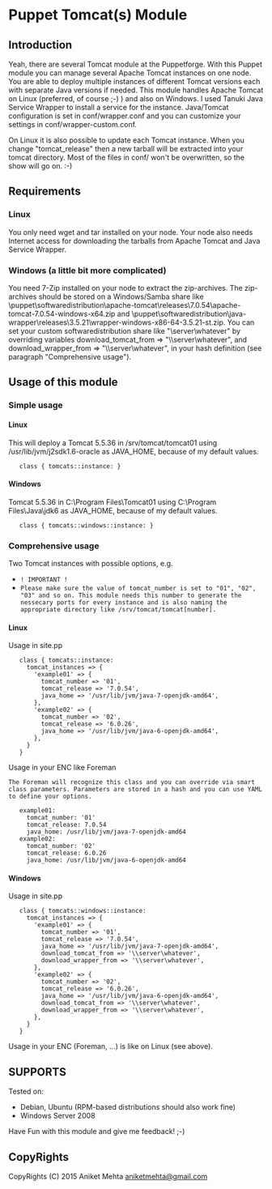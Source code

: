 # Puppet Tomcat(s) Module

## Introduction

Yeah, there are several Tomcat module at the Puppetforge. With this Puppet module you can manage several Apache Tomcat instances on one node. You are able to deploy multiple instances of different Tomcat versions each with separate Java versions if needed.
This module handles Apache Tomcat on Linux (preferred, of course ;-) ) and also on Windows. I used Tanuki Java Service Wrapper to install a service for the instance. Java/Tomcat configuration is set in conf/wrapper.conf and you can customize your settings in conf/wrapper-custom.conf.

On Linux it is also possible to update each Tomcat instance. When you change "tomcat_release" then a new tarball will be extracted into your tomcat directory. Most of the files in conf/ won't be overwritten, so the show will go on. :-)

## Requirements
### Linux
You only need wget and tar installed on your node. Your node also needs Internet access for downloading the tarballs from Apache Tomcat and Java Service Wrapper.

### Windows (a little bit more complicated)
You need 7-Zip installed on your node to extract the zip-archives. The zip-archives should be stored on a Windows/Samba share like \\puppet\softwaredistribution\apache-tomcat\releases\7.0.54\apache-tomcat-7.0.54-windows-x64.zip and \\puppet\softwaredistribution\java-wrapper\releases\3.5.21\wrapper-windows-x86-64-3.5.21-st.zip.
You can set your custom softwaredistribution share like "\\server\whatever" by overriding variables download_tomcat_from => "\\\\server\\whatever", and download_wrapper_from => "\\\\server\\whatever", in your hash definition (see paragraph "Comprehensive usage").

## Usage of this module

### Simple usage

#### Linux
This will deploy a Tomcat 5.5.36 in /srv/tomcat/tomcat01 using /usr/lib/jvm/j2sdk1.6-oracle as JAVA_HOME, because of my default values.
```puppet
   class { tomcats::instance: }
```

#### Windows
Tomcat 5.5.36 in C:\Program Files\Tomcat01 using C:\Program Files\Java\jdk6 as JAVA_HOME, because of my default values.
```puppet
   class { tomcats::windows::instance: }
```

### Comprehensive usage
Two Tomcat instances with possible options, e.g.

* `! IMPORTANT !`
* `Please make sure the value of tomcat_number is set to "01", "02", "03" and so on. This module needs this number to generate the nessecary ports for every instance and is also naming the appropriate directory like /srv/tomcat/tomcat[number].`

#### Linux
Usage in site.pp
```puppet
   class { tomcats::instance:
     tomcat_instances => {
       'example01' => {
         tomcat_number => '01',
         tomcat_release => '7.0.54',
         java_home => '/usr/lib/jvm/java-7-openjdk-amd64',
       },
       'example02' => {
         tomcat_number => '02',
         tomcat_release => '6.0.26',
         java_home => '/usr/lib/jvm/java-6-openjdk-amd64',
       },
     }
   }
```
Usage in your ENC like Foreman
```puppet
The Foreman will recognize this class and you can override via smart class parameters. Parameters are stored in a hash and you can use YAML to define your options.

   example01:
     tomcat_number: '01'
     tomcat_release: 7.0.54
     java_home: /usr/lib/jvm/java-7-openjdk-amd64
   example02:
     tomcat_number: '02'
     tomcat_release: 6.0.26
     java_home: /usr/lib/jvm/java-6-openjdk-amd64
```

#### Windows
Usage in site.pp
```puppet
   class { tomcats::windows::instance:
     tomcat_instances => {
       'example01' => {
         tomcat_number => '01',
         tomcat_release => '7.0.54',
         java_home => '/usr/lib/jvm/java-7-openjdk-amd64',
         download_tomcat_from => '\\server\whatever',
         download_wrapper_from => '\\server\whatever',
       },
       'example02' => {
         tomcat_number => '02',
         tomcat_release => '6.0.26',
         java_home => '/usr/lib/jvm/java-6-openjdk-amd64',
         download_tomcat_from => '\\server\whatever',
         download_wrapper_from => '\\server\whatever',
       },
     }
   }
```
Usage in your ENC (Foreman, ...) is like on Linux (see above).



## SUPPORTS
Tested on:
 * Debian, Ubuntu (RPM-based distributions should also work fine)
 * Windows Server 2008

Have Fun with this module and give me feedback! ;-)

## CopyRights
CopyRights (C) 2015 Aniket Mehta <aniketmehta@gmail.com>
